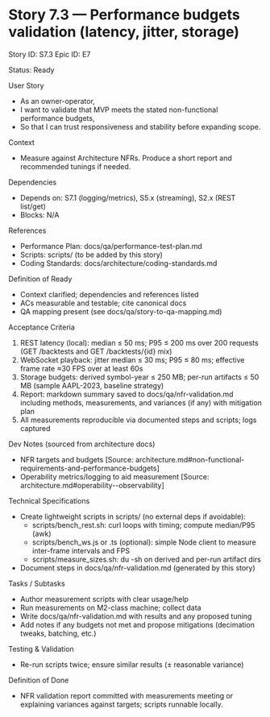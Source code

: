 # Story 7.3 — Performance budgets validation (latency, jitter, storage)
Story ID: S7.3
Epic ID: E7



Status: Ready

User Story
- As an owner-operator,
- I want to validate that MVP meets the stated non-functional performance budgets,
- So that I can trust responsiveness and stability before expanding scope.

Context
- Measure against Architecture NFRs. Produce a short report and recommended tunings if needed.


Dependencies
- Depends on: S7.1 (logging/metrics), S5.x (streaming), S2.x (REST list/get)
- Blocks: N/A

References
- Performance Plan: docs/qa/performance-test-plan.md
- Scripts: scripts/ (to be added by this story)
- Coding Standards: docs/architecture/coding-standards.md

Definition of Ready
- Context clarified; dependencies and references listed
- ACs measurable and testable; cite canonical docs
- QA mapping present (see docs/qa/story-to-qa-mapping.md)

Acceptance Criteria
1) REST latency (local): median ≤ 50 ms; P95 ≤ 200 ms over 200 requests (GET /backtests and GET /backtests/{id} mix)
2) WebSocket playback: jitter median ≤ 30 ms; P95 ≤ 80 ms; effective frame rate ≈30 FPS over at least 60s
3) Storage budgets: derived symbol-year ≤ 250 MB; per-run artifacts ≤ 50 MB (sample AAPL-2023, baseline strategy)
4) Report: markdown summary saved to docs/qa/nfr-validation.md including methods, measurements, and variances (if any) with mitigation plan
5) All measurements reproducible via documented steps and scripts; logs captured

Dev Notes (sourced from architecture docs)
- NFR targets and budgets [Source: architecture.md#non-functional-requirements-and-performance-budgets]
- Operability metrics/logging to aid measurement [Source: architecture.md#operability--observability]

Technical Specifications
- Create lightweight scripts in scripts/ (no external deps if avoidable):
  - scripts/bench_rest.sh: curl loops with timing; compute median/P95 (awk)
  - scripts/bench_ws.js or .ts (optional): simple Node client to measure inter-frame intervals and FPS
  - scripts/measure_sizes.sh: du -sh on derived and per-run artifact dirs
- Document steps in docs/qa/nfr-validation.md (generated by this story)

Tasks / Subtasks
- Author measurement scripts with clear usage/help
- Run measurements on M2-class machine; collect data
- Write docs/qa/nfr-validation.md with results and any proposed tuning
- Add notes if any budgets not met and propose mitigations (decimation tweaks, batching, etc.)

Testing & Validation
- Re-run scripts twice; ensure similar results (± reasonable variance)

Definition of Done
- NFR validation report committed with measurements meeting or explaining variances against targets; scripts runnable locally.

